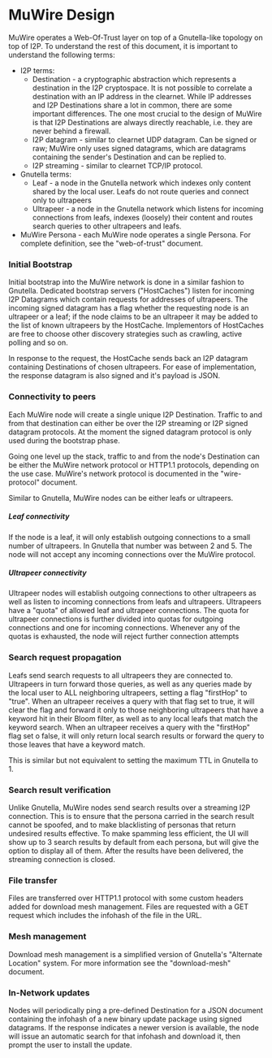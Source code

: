 # MuWire Design

MuWire operates a Web-Of-Trust layer on top of a Gnutella-like topology on top of I2P.  To understand the rest of this document, it is important to understand the following terms:

* I2P terms:
  * Destination - a cryptographic abstraction which represents a destination in the I2P cryptospace.  It is not possible to correlate a destination with an IP address in the clearnet.  While IP addresses and I2P Destinations share a lot in common, there are some important differences.  The one most crucial to the design of MuWire is that I2P Destinations are always directly reachable, i.e. they are never behind a firewall.
  * I2P datagram - similar to clearnet UDP datagram.  Can be signed or raw; MuWire only uses signed datagrams, which are datagrams containing the sender's Destination and can be replied to.
  * I2P streaming - similar to clearnet TCP/IP protocol.
* Gnutella terms:
  * Leaf - a node in the Gnutella network which indexes only content shared by the local user.  Leafs do not route queries and connect only to ultrapeers
  * Ultrapeer - a node in the Gnutella network which listens for incoming connections from leafs, indexes (loosely) their content and routes search queries to other ultrapeers and leafs.
* MuWire Persona - each MuWire node operates a single Persona.  For complete definition, see the "web-of-trust" document.

### Initial Bootstrap

Initial bootstrap into the MuWire network is done in a similar fashion to Gnutella.  Dedicated bootstrap servers ("HostCaches") listen for incoming I2P Datagrams which contain requests for addresses of ultrapeers.  The incoming signed datagram has a flag whether the requesting node is an ultrapeer or a leaf; if the node claims to be an ultrapeer it may be added to the list of known ultrapeers by the HostCache.  Implementors of HostCaches are free to choose other discovery strategies such as crawling, active polling and so on.

In response to the request, the HostCache sends back an I2P datagram containing Destinations of chosen ultrapeers.  For ease of implementation, the response datagram is also signed and it's payload is JSON.

### Connectivity to peers

Each MuWire node will create a single unique I2P Destination.  Traffic to and from that destination can either be over the I2P streaming or I2P signed datagram protocols.  At the moment the signed datagram protocol is only used during the bootstrap phase.

Going one level up the stack, traffic to and from the node's Destination can be either the MuWire network protocol or HTTP1.1 protocols, depending on the use case.  MuWire's network protocol is documented in the "wire-protocol" document.

Similar to Gnutella, MuWire nodes can be either leafs or ultrapeers.

##### Leaf connectivity

If the node is a leaf, it will only establish outgoing connections to a small number of ultrapeers.  In Gnutella that number was between 2 and 5.  The node will not accept any incoming connections over the MuWire protocol.

##### Ultrapeer connectivity

Ultrapeer nodes will establish outgoing connections to other ultrapeers as well as listen to incoming connections from leafs and ultrapeers.  Ultrapeers have a "quota" of allowed leaf and ultrapeer connections.  The quota for ultrapeer connections is further divided into quotas for outgoing connections and one for incoming connections.  Whenever any of the quotas is exhausted, the node will reject further connection attempts

### Search request propagation

Leafs send search requests to all ultrapeers they are connected to.  Ultrapeers in turn forward those queries, as well as any queries made by the local user to ALL neighboring ultrapeers, setting a flag "firstHop" to "true".  When an ultrapeer receives a query with that flag set to true, it will clear the flag and forward it only to those neighboring ultrapeers that have a keyword hit in their Bloom filter, as well as to any local leafs that match the keyword search.  When an ultrapeer receives a query with the "firstHop" flag set o false, it will only return local search results or forward the query to those leaves that have a keyword match.

This is similar but not equivalent to setting the maximum TTL in Gnutella to 1.

### Search result verification

Unlike Gnutella, MuWire nodes send search results over a streaming I2P connection.  This is to ensure that the persona carried in the search result cannot be spoofed, and to make blacklisting of personas that return undesired results effective.  To make spamming less efficient, the UI will show up to 3 search results by default from each persona, but will give the option to display all of them.  After the results have been delivered, the streaming connection is closed.

### File transfer

Files are transferred over HTTP1.1 protocol with some custom headers added for download mesh management.  Files are requested with a GET request which includes the infohash of the file in the URL.

### Mesh management

Download mesh management is a simplified version of Gnutella's "Alternate Location" system.  For more information see the "download-mesh" document.

### In-Network updates

Nodes will periodically ping a pre-defined Destination for a JSON document containing the infohash of a new binary update package using signed datagrams.  If the response indicates a newer version is available, the node will issue an automatic search for that infohash and download it, then prompt the user to install the update.


